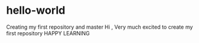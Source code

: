 # hello-world
Creating my first repository and master
Hi ,
Very much excited to create my first repository 
HAPPY LEARNING
